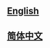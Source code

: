 ## <a href='https://mmocr.readthedocs.io/en/dev-1.x/'>English</a>

## <a href='https://mmocr.readthedocs.io/zh_CN/dev-1.x/'>简体中文</a>
